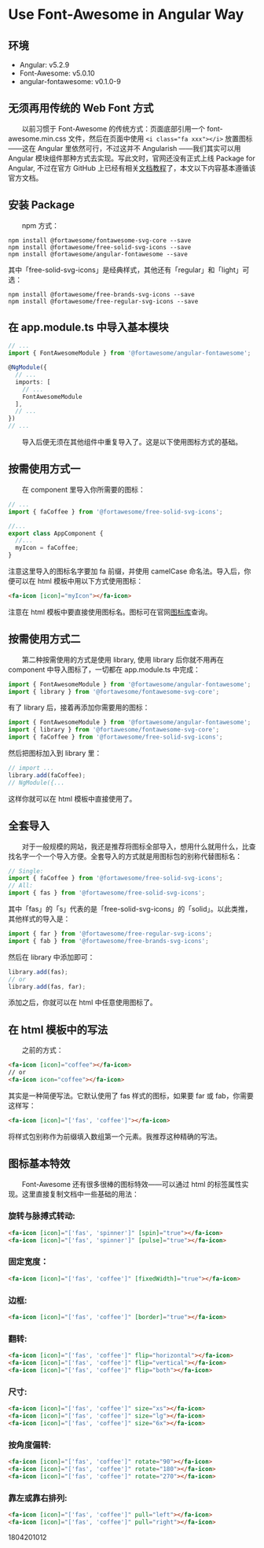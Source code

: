 # Use Font-Awesome in Angular Way

## 环境

- Angular: v5.2.9
- Font-Awesome: v5.0.10
- angular-fontawesome: v0.1.0-9

## 无须再用传统的 Web Font 方式

　　以前习惯于 Font-Awesome 的传统方式：页面底部引用一个 font-awesome.min.css 文件，然后在页面中使用 `<i class="fa xxx"></i>` 放置图标——这在 Angular 里依然可行，不过这并不 Angularish ——我们其实可以用 Angular 模块组件那种方式去实现。写此文时，官网还没有正式上线 Package for Angular, 不过在官方 GitHub 上已经有相关[文档教程](https://github.com/FortAwesome/angular-fontawesome/blob/master/README.md)了，本文以下内容基本遵循该官方文档。

## 安装 Package

　　npm 方式：

```shell
npm install @fortawesome/fontawesome-svg-core --save
npm install @fortawesome/free-solid-svg-icons --save
npm install @fortawesome/angular-fontawesome --save
```

其中「free-solid-svg-icons」是经典样式，其他还有「regular」和「light」可选：

```shell
npm install @fortawesome/free-brands-svg-icons --save
npm install @fortawesome/free-regular-svg-icons --save
```

## 在 app.module.ts 中导入基本模块

```ts
// ...
import { FontAwesomeModule } from '@fortawesome/angular-fontawesome';

@NgModule({
  // ...
  imports: [
    // ...
    FontAwesomeModule
  ],
  // ...
})
// ...
```

　　导入后便无须在其他组件中重复导入了。这是以下使用图标方式的基础。

## 按需使用方式一

　　在 component 里导入你所需要的图标：

```ts
// ...
import { faCoffee } from '@fortawesome/free-solid-svg-icons';

//...
export class AppComponent {
  //...
  myIcon = faCoffee;
}
```

注意这里导入的图标名字要加 fa 前缀，并使用 camelCase 命名法。导入后，你便可以在 html 模板中用以下方式使用图标：

```html
<fa-icon [icon]="myIcon"></fa-icon>
```

注意在 html 模板中要直接使用图标名。图标可在官网[图标库](https://fontawesome.com/icons)查询。

## 按需使用方式二

　　第二种按需使用的方式是使用 library, 使用 library 后你就不用再在 component 中导入图标了，一切都在 app.module.ts 中完成：

```ts
import { FontAwesomeModule } from '@fortawesome/angular-fontawesome';
import { library } from '@fortawesome/fontawesome-svg-core';
```

有了 library 后，接着再添加你需要用的图标：

```ts
import { FontAwesomeModule } from '@fortawesome/angular-fontawesome';
import { library } from '@fortawesome/fontawesome-svg-core';
import { faCoffee } from '@fortawesome/free-solid-svg-icons';
```

然后把图标加入到 library 里：

```ts
// import ...
library.add(faCoffee);
// NgModule({...
```

这样你就可以在 html 模板中直接使用了。

## 全套导入

　　对于一般规模的网站，我还是推荐将图标全部导入，想用什么就用什么，比查找名字一个一个导入方便。全套导入的方式就是用图标包的别称代替图标名：

```ts
// Single:
import { faCoffee } from '@fortawesome/free-solid-svg-icons';
// All:
import { fas } from '@fortawesome/free-solid-svg-icons';
```

其中「fas」的「s」代表的是「free-solid-svg-icons」的「solid」。以此类推，其他样式的导入是：

```ts
import { far } from '@fortawesome/free-regular-svg-icons';
import { fab } from '@fortawesome/free-brands-svg-icons';
```

然后在 library 中添加即可：

```ts
library.add(fas);
// or
library.add(fas, far);
```

添加之后，你就可以在 html 中任意使用图标了。

## 在 html 模板中的写法

　　之前的方式：

```html
<fa-icon [icon]="coffee"></fa-icon>
// or
<fa-icon icon="coffee"></fa-icon>
```

其实是一种简便写法。它默认使用了 fas 样式的图标，如果要 far 或 fab，你需要这样写：

```html
<fa-icon [icon]="['fas', 'coffee']"></fa-icon>
```

将样式包别称作为前缀填入数组第一个元素。我推荐这种精确的写法。

## 图标基本特效

　　Font-Awesome 还有很多很棒的图标特效——可以通过 html 的标签属性实现。这里直接复制文档中一些基础的用法：

### 旋转与脉搏式转动:

```html
<fa-icon [icon]="['fas', 'spinner']" [spin]="true"></fa-icon>
<fa-icon [icon]="['fas', 'spinner']" [pulse]="true"></fa-icon>
```

### 固定宽度：

```html
<fa-icon [icon]="['fas', 'coffee']" [fixedWidth]="true"></fa-icon>
```

### 边框:

```html
<fa-icon [icon]="['fas', 'coffee']" [border]="true"></fa-icon>
```

### 翻转:

```html
<fa-icon [icon]="['fas', 'coffee']" flip="horizontal"></fa-icon>
<fa-icon [icon]="['fas', 'coffee']" flip="vertical"></fa-icon>
<fa-icon [icon]="['fas', 'coffee']" flip="both"></fa-icon>
```

### 尺寸:

```html
<fa-icon [icon]="['fas', 'coffee']" size="xs"></fa-icon>
<fa-icon [icon]="['fas', 'coffee']" size="lg"></fa-icon>
<fa-icon [icon]="['fas', 'coffee']" size="6x"></fa-icon>
```

### 按角度偏转:

```html
<fa-icon [icon]="['fas', 'coffee']" rotate="90"></fa-icon>
<fa-icon [icon]="['fas', 'coffee']" rotate="180"></fa-icon>
<fa-icon [icon]="['fas', 'coffee']" rotate="270"></fa-icon>
```

### 靠左或靠右排列:

```html
<fa-icon [icon]="['fas', 'coffee']" pull="left"></fa-icon>
<fa-icon [icon]="['fas', 'coffee']" pull="right"></fa-icon>
```

1804201012